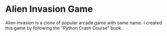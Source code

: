 # Alien Invasion Game

Alien invasion is a clone of popular arcade game with same name. I created this game by following the "Python Crash Course" book. 

